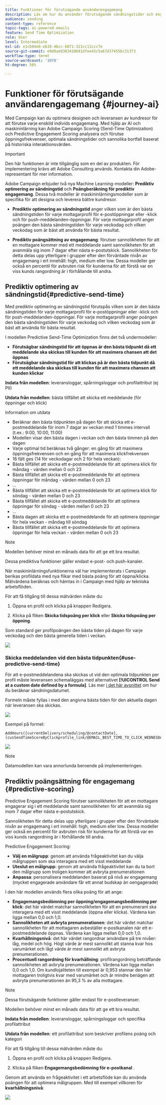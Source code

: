 ```yaml
---
title: Funktioner för förutsägande användarengagemang
description: Läs om hur du använder förutsägande sändningstider och engagemangsbedömning.
audience: sending
content-type: reference
topic-tags: ai-powered-emails
feature: Send Time Optimization
role: User
level: Intermediate
exl-id: e1cb04e6-eb38-4bcc-b071-321cc11ccc7e
source-git-commit: e9d0add383410681dfee43c5a67d37455bc31373
workflow-type: tm+mt
source-wordcount: '1078'
ht-degree: 56%

---
```


# Funktioner för förutsägande användarengagemang {#journey-ai}

Med Campaign kan du optimera designen och leveransen av kundresor för att förutse varje enskild individs engagemang. Med hjälp av AI och maskininlärning kan Adobe Campaign Scoring (Send-Time Optimization) och Predictive Engagement Scoring analysera och förutse öppningsfrekvenser, optimala sändningstider och sannolika bortfall baserat på historiska interaktionsvärden.

>[!IMPORTANT]
>Den här funktionen är inte tillgänglig som en del av produkten. För implementering krävs att Adobe Consulting används. Kontakta din Adobe-representant för mer information.

Adobe Campaign erbjuder två nya Machine Learning-modeller: **Prediktiv optimering av sändningstid** och **Poängberäkning för prediktiv engagemang**. Dessa två modeller är maskininlärningsmodeller som är specifika för att designa och leverera bättre kundresor.

* **Prediktiv optimering av sändningstid** anger vilken som är den bästa sändningstiden för varje mottagarprofil för e-postöppningar eller -klick och för push-meddelanden-öppningar. För varje mottagarprofil anger poängen den bästa sändningstiden för varje veckodag och vilken veckodag som är bäst att använda för bästa resultat.

* **Prediktiv poängsättning av engagemang**: förutser sannolikheten för att en mottagare kommer med ett meddelande samt sannolikheten för att avanmäla sig inom 7 dagar efter nästa e-postutskick. Sannolikheten för detta delas upp ytterligare i grupper efter den förväntade nivån av engagemang i ert innehåll: high, medium eller low. Dessa modeller ger också en percentil för avbruten risk för kunderna för att förstå var en viss kunds rangordning är i förhållande till andra.

## Prediktiv optimering av sändningstid{#predictive-send-time}

Med prediktiv optimering av sändningstid förutspås vilken som är den bästa sändningstiden för varje mottagarprofil för e-postöppningar eller -klick och för push-meddelanden-öppningar. För varje mottagarprofil anger poängen den bästa sändningstiden för varje veckodag och vilken veckodag som är bäst att använda för bästa resultat.

I modellen Predictive Send-Time Optimization finns det två undermodeller:

* **Förutsägbar sändningstid för att öppnas är den bästa tidpunkt då ett meddelande ska skickas till kunden för att maximera chansen att det öppnas**
* **Förutsägbar sändningstid för att klickas på är den bästa tidpunkt då ett meddelande ska skickas till kunden för att maximera chansen att kunden klickar**

**Indata från modellen**: leveransloggar, spårningsloggar och profilattribut (ej PII)

**Utdata från modellen**: bästa tillfället att skicka ett meddelande (för öppningar och klick)

Information om utdata

* Beräknar den bästa tidpunkten på dagen för att skicka ett e-postmeddelande för inom 7 dagar av veckan med 1 timmes intervall (t.ex.: 9:00, 10:00, 11:00)
* Modellen visar den bästa dagen i veckan och den bästa timmen på den dagen
* Varje optimal tid beräknas två gånger: en gång för att maximera öppningsfrekvensen och en gång för att maximera klickfrekvensen
* 16 fält ges (14 för veckodagar och 2 för hela veckan):
* Bästa tillfället att skicka ett e-postmeddelande för att optimera klick för måndag - värden mellan 0 och 23
* Bästa tillfället att skicka ett e-postmeddelande för att optimera öppningar för måndag - värden mellan 0 och 23
* ...
* Bästa tillfället att skicka ett e-postmeddelande för att optimera klick för söndag - värden mellan 0 och 23
* Bästa tillfället att skicka ett e-postmeddelande för att optimera öppningar för söndag - värden mellan 0 och 23
* ...
* Bästa dagen att skicka ett e-postmeddelande för att optimera öppningar för hela veckan - måndag till söndag
* Bästa tillfället att skicka ett e-postmeddelande för att optimera öppningar för hela veckan - värden mellan 0 och 23

>[!NOTE]
>
>Modellen behöver minst en månads data för att ge ett bra resultat.
>
>Dessa prediktiva funktioner gäller endast e-post- och push-kanaler.

När maskininlärningsfunktionerna väl har implementerats i Campaign berikas profildata med nya flikar med bästa poäng för att öppna/klicka. Mätvärdena beräknas och hämtas in i Campaign med hjälp av tekniska arbetsflöden.

För att få tillgång till dessa mätvärden måste du:

1. Öppna en profil och klicka på knappen Redigera.

1. Klicka på fliken **Skicka tidspoäng per klick** eller **Skicka tidspoäng per öppning**.

Som standard ger profilpoängen den bästa tiden på dagen för varje veckodag och den bästa generella tiden i veckan.

![](assets/do-not-localize/SendTimeScore.png)

### Skicka meddelanden vid den bästa tidpunkten{#use-predictive-send-time}

För att e-postmeddelandena ska skickas ut vid den optimala tidpunkten per profil måste leveransen schemaläggas med alternativet **[!UICONTROL Send at a custom date defined by a formula]**.
Läs mer [i det här avsnittet](../../sending/using/computing-the-sending-date.md) om hur du beräknar sändningsdatumet.

Formeln måste fyllas i med den angivna bästa tiden för den aktuella dagen när leveransen ska skickas.

![](assets/do-not-localize/ComputeSendingDate.png)

Exempel på formel:

```
AddHours([currentDelivery/scheduling/@contactDate], 
[cusSendTimeScoreByClickprofile_link/@EMAIL_BEST_TIME_TO_CLICK_WEDNESDAY])
```

![](assets/do-not-localize/SendingDateFormula.png)

>[!NOTE]
>
>Datamodellen kan vara annorlunda beroende på implementeringen.

## Prediktiv poängsättning för engagemang {#predictive-scoring}

Predictive Engagement Scoring förutser sannolikheten för att en mottagare engagerar sig i ett meddelande samt sannolikheten för att avanmäla sig inom 7 dagar efter nästa e-postutskick.

Sannolikheten för detta delas upp ytterligare i grupper efter den förväntade nivån av engagemang i ert innehåll: high, medium eller low. Dessa modeller ger också en percentil för avbruten risk för kunderna för att förstå var en viss kunds rangordning är i förhållande till andra.

Predictive Engagement Scoring:

* **Välj en målgrupp**: genom att använda frågeaktivitet kan du välja målgruppen som ska interagera med ett visst meddelande
* **Uteslut en målgrupp**: genom att använda frågeaktivitet kan du ta bort den målgrupp som troligen kommer att avbryta prenumerationen
* **Anpassa**: personalisera meddelanden baserat på nivå av engagemang (mycket engagerade användare får ett annat budskap än oengagerade)

I den här modellen används flera olika poäng för att ange:

* **Engagemangsbedömning per öppning/engagemangsbedömning per klick**: det här värdet matchar sannolikheten för att en prenumerant ska interagera med ett visst meddelande (öppna eller klicka). Värdena kan ligga mellan 0,0 och 1,0.
* **Sannolikheten att avbryta prenumerationen**: det här värdet matchar sannolikheten för att mottagaren avbeställer e-postkanalen när ett e-postmeddelande öppnas. Värdena kan ligga mellan 0,0 och 1,0.
* **Kvarhållningsnivå**: det här värdet rangordnar användare på tre nivåer: låg, medel och hög. Högt värde är mest sannolikt att stanna kvar hos varumärket och lågt värde är mest sannolikt att avbryta prenumerationen.
* **Procentuell rangordning för kvarhållning**: profilrangordning beträffande sannolikheten att avbryta prenumerationen. Värdena kan ligga mellan 0,0 och 1,0. Om kundlojaliteten till exempel är 0,953 stannar den här mottagaren troligtvis kvar med varumärket och är mindre benägen att avbryta prenumerationen än 95,3 % av alla mottagare.

>[!NOTE]
>
>Dessa förutsägande funktioner gäller endast för e-postleveranser.
>
>Modellen behöver minst en månads data för att ge ett bra resultat.

**Indata från modellen**: leveransloggar, spårningsloggar och specifika profilattribut

**Utdata från modellen**: ett profilattribut som beskriver profilens poäng och kategori

För att få tillgång till dessa mätvärden måste du:

1. Öppna en profil och klicka på knappen Redigera.

1. Klicka på fliken **Engagemangsbedömning för e-postkanal** .

Genom att använda en frågeaktivitet i ett arbetsflöde kan du använda poängen för att optimera målgruppen. Med till exempel villkoren för **kvarhållningsnivå**:

![](assets/do-not-localize/predictive_score_query.png)
